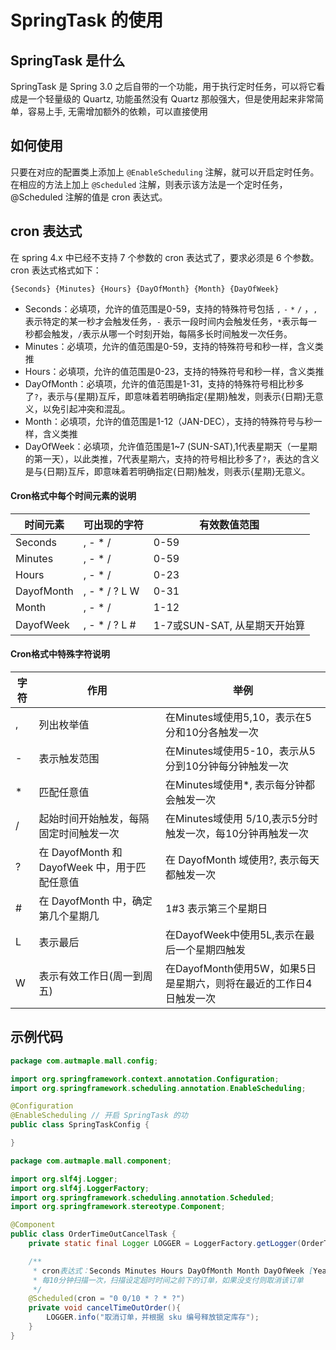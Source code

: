 # SpringTask 的使用

## SpringTask 是什么

SpringTask 是 Spring 3.0 之后自带的一个功能，用于执行定时任务，可以将它看成是一个轻量级的 Quartz, 功能虽然没有 Quartz 那般强大，但是使用起来非常简单，容易上手, 无需增加额外的依赖，可以直接使用

## 如何使用

只要在对应的配置类上添加上 `@EnableScheduling` 注解，就可以开启定时任务。在相应的方法上加上 `@Scheduled` 注解，则表示该方法是一个定时任务，@Scheduled 注解的值是 cron 表达式。

## cron 表达式

在 spring 4.x 中已经不支持 7 个参数的 cron 表达式了，要求必须是 6 个参数。cron 表达式格式如下：

```text
{Seconds} {Minutes} {Hours} {DayOfMonth} {Month} {DayOfWeek}
```

- Seconds：必填项，允许的值范围是0-59，支持的特殊符号包括 `,` `-` `*` `/` ，`,` 表示特定的某一秒才会触发任务，`-` 表示一段时间内会触发任务，`*`表示每一秒都会触发，`/`表示从哪一个时刻开始，每隔多长时间触发一次任务。
- Minutes：必填项，允许的值范围是0-59，支持的特殊符号和秒一样，含义类推
- Hours：必填项，允许的值范围是0-23，支持的特殊符号和秒一样，含义类推
- DayOfMonth：必填项，允许的值范围是1-31，支持的特殊符号相比秒多了`?`，表示与{星期}互斥，即意味着若明确指定{星期}触发，则表示{日期}无意义，以免引起冲突和混乱。
- Month：必填项，允许的值范围是1-12（JAN-DEC），支持的特殊符号与秒一样，含义类推
- DayOfWeek：必填项，允许值范围是1~7 (SUN-SAT),1代表星期天（一星期的第一天），以此类推，7代表星期六，支持的符号相比秒多了`?`，表达的含义是与{日期}互斥，即意味着若明确指定{日期}触发，则表示{星期}无意义。

#### Cron格式中每个时间元素的说明

| 时间元素   | 可出现的字符  | 有效数值范围                 |
| ---------- | ------------- | ---------------------------- |
| Seconds    | , - * /       | 0-59                         |
| Minutes    | , - * /       | 0-59                         |
| Hours      | , - * /       | 0-23                         |
| DayofMonth | , - * / ? L W | 0-31                         |
| Month      | , - * /       | 1-12                         |
| DayofWeek  | , - * / ? L # | 1-7或SUN-SAT, 从星期天开始算 |

#### Cron格式中特殊字符说明

| 字符 | 作用                                          | 举例                                                         |
| ---- | --------------------------------------------- | ------------------------------------------------------------ |
| ,    | 列出枚举值                                    | 在Minutes域使用5,10，表示在5分和10分各触发一次               |
| -    | 表示触发范围                                  | 在Minutes域使用5-10，表示从5分到10分钟每分钟触发一次         |
| *    | 匹配任意值                                    | 在Minutes域使用*, 表示每分钟都会触发一次                     |
| /    | 起始时间开始触发，每隔固定时间触发一次        | 在Minutes域使用 5/10,表示5分时触发一次，每10分钟再触发一次   |
| ?    | 在 DayofMonth 和 DayofWeek 中，用于匹配任意值 | 在 DayofMonth 域使用?, 表示每天都触发一次                    |
| #    | 在 DayofMonth 中，确定第几个星期几            | 1#3 表示第三个星期日                                         |
| L    | 表示最后                                      | 在DayofWeek中使用5L,表示在最后一个星期四触发                 |
| W    | 表示有效工作日(周一到周五)                    | 在DayofMonth使用5W，如果5日是星期六，则将在最近的工作日4日触发一次 |

## 示例代码

```java
package com.autmaple.mall.config;

import org.springframework.context.annotation.Configuration;
import org.springframework.scheduling.annotation.EnableScheduling;

@Configuration
@EnableScheduling // 开启 SpringTask 的功
public class SpringTaskConfig {

}

```

```java
package com.autmaple.mall.component;

import org.slf4j.Logger;
import org.slf4j.LoggerFactory;
import org.springframework.scheduling.annotation.Scheduled;
import org.springframework.stereotype.Component;

@Component
public class OrderTimeOutCancelTask {
    private static final Logger LOGGER = LoggerFactory.getLogger(OrderTimeOutCancelTask.class);

    /**
     * cron表达式：Seconds Minutes Hours DayOfMonth Month DayOfWeek [Year]
     * 每10分钟扫描一次，扫描设定超时时间之前下的订单，如果没支付则取消该订单
     */
    @Scheduled(cron = "0 0/10 * ? * ?")
    private void cancelTimeOutOrder(){
        LOGGER.info("取消订单，并根据 sku 编号释放锁定库存");
    }
}
```

